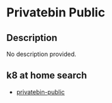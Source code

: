 # Privatebin Public

## Description

No description provided.

## k8 at home search

- [privatebin-public](https://nanne.dev/k8s-at-home-search/#/privatebin-public)
